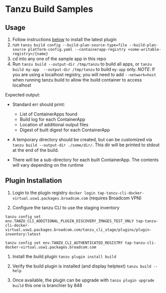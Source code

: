 # Tanzu Build Samples

## Usage
1. Follow instructions [below](#plugin-installation) to install the latest plugin
2. run `tanzu build config --build-plan-source-type=file --build-plan-source platform-config.yaml --containerapp-registry <some-writable-registry>/{name}`
3. cd into any one of the sample app in this repo
4. Run `tanzu build --output-dir /tmp/tanzu` to build all apps, or `tanzu build my-app  --output-dir /tmp/tanzu` to build `my-app` only.
 *NOTE*: If you are using a localhost registry, you will need to add `--network=host` when running tanzu build to allow the build container to access localhost
 
Expected output:

- Standard err should print:

    - List of ContainerApps found
    - Build log for each ContainerApp
    - Location of additional output files
    - Digest of built digest for each ContainerApp

- A temporary directory should be created, but can be customized via `tanzu build --output-dir ./some/dir/`. This dir will be printed to stdout at the end of the build.

- There will be a sub-directory for each built ContainerApp. The contents will vary depending on the runtime

##  Plugin Installation

1. Login to the plugin registry `docker login tap-tanzu-cli-docker-virtual.usw1.packages.broadcom.com` (requires Broadcom VPN)

1. Configure the tanzu CLI to use the staging inventory

```shell
tanzu config set env.TANZU_CLI_ADDITIONAL_PLUGIN_DISCOVERY_IMAGES_TEST_ONLY tap-tanzu-cli-docker-virtual.usw1.packages.broadcom.com/tanzu_cli_stage/plugins/plugin-inventory:latest

tanzu config set env.TANZU_CLI_AUTHENTICATED_REGISTRY tap-tanzu-cli-docker-virtual.usw1.packages.broadcom.com
```

1. Install the build plugin `tanzu plugin install build`

1. Verify the build plugin is installed (and display helptext) `tanzu build --help`

1. Once available, the plugin can be upgrade with `tanzu plugin upgrade build`
this one is branchier by 848

